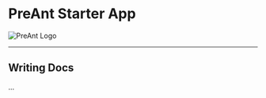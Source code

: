 # PreAnt Starter App

![PreAnt Logo](https://raw.github.com/ivrusson/preantd/master/src/assets/images/icon.png)

----

##  Writing Docs

...
